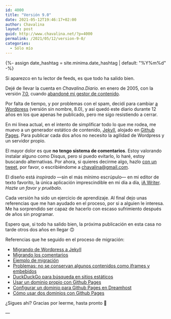 ```yaml
---
id: 4000
title: "Versión 9.0"
date: 2021-05-12T19:46:17+02:00
author: Chavalina
layout: post
guid: http://www.chavalina.net/?p=4000
permalink: /2021/05/12/version-9-0/
categories:
  - Sólo mío
---
```


{%- assign date_hashtag = site.minima.date_hashtag | default: "%Y%m%d" -%}

Si aparezco en tu lector de feeds, es que todo ha salido bien. 

Dejé de llevar la cuenta en *Chavalina.Diario.* en enero de 2005, con la versión [7.0](http://www.chavalina.net/2005/01/04/post-311/), cuando [abandoné mi gestor de contenido](http://www.chavalina.net/2007/10/15/post-821/).

Por falta de tiempo, y por problemas con el spam, decidí para cambiar [a Wordpress](http://www.chavalina.net/2008/12/27/nuevo-contenedor-mismo-contenido/) (versión sin nombre, 8.0), y así quedó este diario durante 12 años en los que apenas he publicado, pero me sigo resistiendo a cerrar.

En mi línea actual, en el intento de simplificar todo lo que me rodea, me muevo a un generador estático de contenido, [Jekyll](https://jekyllrb.com/), alojado en [Github Pages](https://pages.github.com/). Para publicar cada dos años no necesito la agilidad de Wordpress y un servidor propio.

El mayor dolor es que **no tengo sistema de comentarios**. Estoy valorando instalar alguno como Disqus, pero si puedo evitarlo, lo haré, estoy buscando alternativas. Por ahora, si quieres decirme algo, hazlo <a target="_blank" href="https://twitter.com/intent/tweet?text=@chavalina%20%23chavalina{{ page.date | date: date_hashtag }}">con un tweet</a>, por favor, o escribiéndome a [chavalina@gmail.com](mailto:chavalina@gmail.com).

El diseño está *inspirado* —sin el más mínimo escrúpulo— en mi editor de texto favorito, la única aplicación imprescindible en mi día a día, [iA Writer](https://ia.net/downloads). *Hazte un favor y pruébalo.*

Cada versión ha sido un ejercicio de aprendizaje. Al final dejo unas referencias que me han ayudado en el proceso, por si a alguien le interesa. Me ha sorprendido ser capaz de hacerlo con escaso sufrimiento después de años sin programar.

Espero que, si todo ha salido bien, la próxima publicación en esta casa no tarde otros dos años en llegar 🙃

Referencias que he seguido en el proceso de migración:

* [Migrando de Wordpress a Jekyll](https://talk.hyvor.com/blog/migrate-from-wordpress-to-jekyll/)
* [Migrando los comentarios](https://damieng.com/blog/2018/05/28/wordpress-to-jekyll-comments)
* [Ejemplo de migración](https://www.manelrodero.com/blog/migracion-de-wordpress-a-jekyll-y-github-pages)
* [Problemas: no se conservan algunos contenidos como iframes y embebidos](https://github.com/benbalter/wordpress-to-jekyll-exporter/issues/109)
* [DuckDuckGo para búsqueda en sitios estáticos](https://mentalpivot.com/using-duckduckgo-for-site-search-on-your-blog/)
* [Usar un dominio propio con Github Pages](https://blog.webjeda.com/custom-domain-github/)
* [Configurar un dominio para Github Pages en Dreamhost](https://medium.com/@melissamcewen/getting-github-pages-to-work-with-a-dreamhost-domain-5fcefac93063)
* [Cómo usar dos dominios con Github Pages](https://deanattali.com/blog/multiple-github-pages-domains/)

¿Sigues ahí? Gracias por leerme, hasta pronto 👋

—